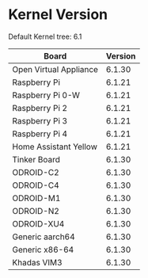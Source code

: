 
# Kernel Version

Default Kernel tree: 6.1

| Board | Version |
|-------|---------|
| Open Virtual Appliance | 6.1.30 |
| Raspberry Pi | 6.1.21 |
| Raspberry Pi 0-W | 6.1.21 |
| Raspberry Pi 2 | 6.1.21 |
| Raspberry Pi 3 | 6.1.21 |
| Raspberry Pi 4 | 6.1.21 |
| Home Assistant Yellow | 6.1.21 |
| Tinker Board | 6.1.30 |
| ODROID-C2 | 6.1.30 |
| ODROID-C4 | 6.1.30 |
| ODROID-M1 | 6.1.30 |
| ODROID-N2 | 6.1.30 |
| ODROID-XU4 | 6.1.30 |
| Generic aarch64 | 6.1.30 |
| Generic x86-64 | 6.1.30 |
| Khadas VIM3 | 6.1.30 |
